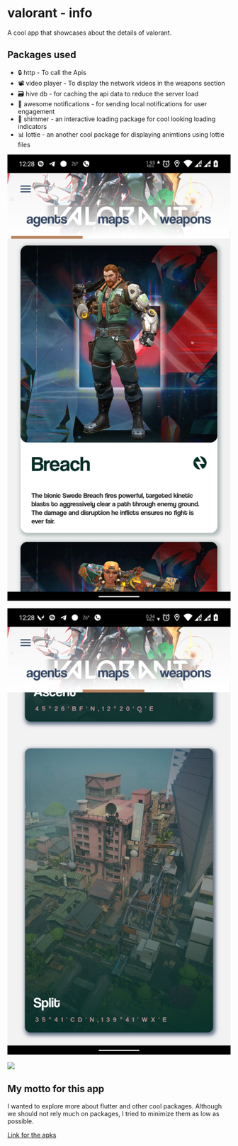 # valorant - info

A cool app that showcases about the details of valorant.

## Packages used

- :lock: http - To call the Apis
- :film_projector: video player - To display the network videos in the weapons section
- :card_file_box: hive db - for caching the api data to reduce the server load
- :bell: awesome notifications - for sending local notifications for user engagement
- :milky_way: shimmer - an interactive loading package for cool looking loading indicators
- :bar_chart: lottie - an another cool package for displaying animtions using lottie files

![](github_display/agents.png)

![](github_display/maps.png)

![](github_display/weapons.gif)

## My motto for this app

I wanted to explore more about flutter and other cool packages. Although we should not rely much on packages, I tried to minimize them as low as possible.

[Link for the apks](https://drive.google.com/drive/u/0/folders/1tzQNyCzXmW-gT4w6jF7ZmmEBJN0XTh3J)
